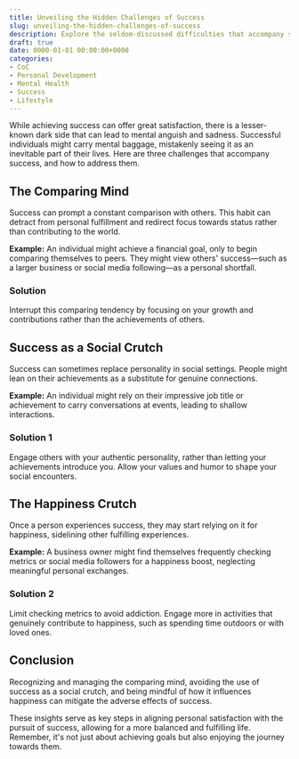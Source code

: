 ```yaml
---
title: Unveiling the Hidden Challenges of Success
slug: unveiling-the-hidden-challenges-of-success
description: Explore the seldom-discussed difficulties that accompany success, including the habit of comparing oneself to others, the use of success as a social crutch, and the dependency on metrics for happiness.
draft: true
date: 0000-01-01 00:00:00+0000
categories:
- CoC
- Personal Development
- Mental Health
- Success
- Lifestyle
---
```


While achieving success can offer great satisfaction, there is a lesser-known dark side that can lead to mental anguish and sadness. Successful individuals might carry mental baggage, mistakenly seeing it as an inevitable part of their lives. Here are three challenges that accompany success, and how to address them.

## The Comparing Mind

Success can prompt a constant comparison with others. This habit can detract from personal fulfillment and redirect focus towards status rather than contributing to the world.

**Example:** An individual might achieve a financial goal, only to begin comparing themselves to peers. They might view others' success—such as a larger business or social media following—as a personal shortfall.

### Solution

Interrupt this comparing tendency by focusing on your growth and contributions rather than the achievements of others.

## Success as a Social Crutch

Success can sometimes replace personality in social settings. People might lean on their achievements as a substitute for genuine connections.

**Example:** An individual might rely on their impressive job title or achievement to carry conversations at events, leading to shallow interactions.

### Solution 1

Engage others with your authentic personality, rather than letting your achievements introduce you. Allow your values and humor to shape your social encounters.

## The Happiness Crutch

Once a person experiences success, they may start relying on it for happiness, sidelining other fulfilling experiences.

**Example:** A business owner might find themselves frequently checking metrics or social media followers for a happiness boost, neglecting meaningful personal exchanges.

### Solution 2

Limit checking metrics to avoid addiction. Engage more in activities that genuinely contribute to happiness, such as spending time outdoors or with loved ones.

## Conclusion

Recognizing and managing the comparing mind, avoiding the use of success as a social crutch, and being mindful of how it influences happiness can mitigate the adverse effects of success.

These insights serve as key steps in aligning personal satisfaction with the pursuit of success, allowing for a more balanced and fulfilling life. Remember, it's not just about achieving goals but also enjoying the journey towards them.
